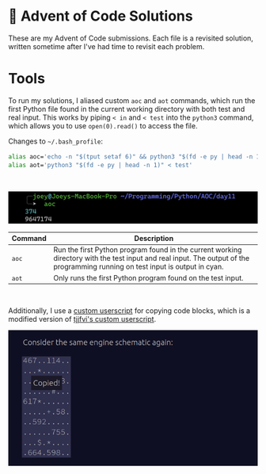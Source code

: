 # 🎄 Advent of Code Solutions
These are my Advent of Code submissions. Each file is a revisited solution, written sometime after I've had time to revisit each problem.

# Tools

To run my solutions, I aliased custom `aoc` and `aot` commands, which run the first Python file found in the current working directory with both test and real input. This works by piping `< in` and `< test` into the `python3` command, which allows you to use `open(0).read()` to access the file.
<br>

Changes to `~/.bash_profile`:
```bash
alias aoc='echo -n "$(tput setaf 6)" && python3 "$(fd -e py | head -n 1)" < test && echo -n  "$(tput sgr0)" && python3 "$(fd -e py | head -n 1)" < in'
alias aot='python3 "$(fd -e py | head -n 1)" < test'
```
<br>

![aoc command running day 11 solution](/host/AOC.png)

| Command     | Description |
| ----------- | ----------- |
| `aoc`       | Run the first Python program found in the current working directory with the test input and real input. The output of the programming running on test input is output in cyan.       |
| `aot`       | Only runs the first Python program found on the test input.        |

<br>


Additionally, I use a [custom userscript](/host/userscript.js) for copying code blocks, which is a modified version of [tjjfvi's custom userscript](https://github.com/tjjfvi/aoc-2021/blob/main/host/userscript.js).

![copy code block image](/host/copy.png) 

